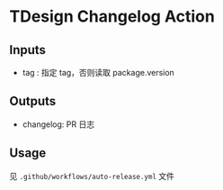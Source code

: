 # TDesign Changelog Action
## Inputs
- tag : 指定 tag，否则读取 package.version
## Outputs
- changelog: PR 日志

## Usage

见 `.github/workflows/auto-release.yml` 文件
